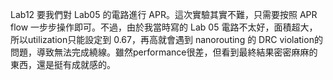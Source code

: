 Lab12 要我們對 Lab05 的電路進行 APR。這次實驗其實不難，只需要按照 APR flow 一步步操作即可。不過，由於我當時寫的 Lab 05 電路不太好，面積超大，所以utilization只能設定到 0.67，再高就會遇到 nanorouting 的 DRC violation的問題，導致無法完成繞線。雖然performance很差，但看到最終結果密密麻麻的東西，還是挺有成就感的。
